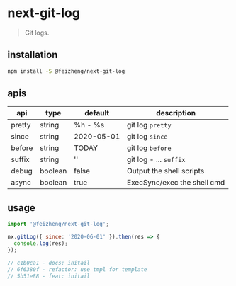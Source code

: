 # next-git-log
> Git logs.

## installation
```bash
npm install -S @feizheng/next-git-log
```

## apis
| api    | type    | default    | description                 |
| ------ | ------- | ---------- | --------------------------- |
| pretty | string  | %h - %s    | git log `pretty`            |
| since  | string  | 2020-05-01 | git log `since`             |
| before | string  | TODAY      | git log `before`            |
| suffix | string  | ''         | git log - ... `suffix`      |
| debug  | boolean | false      | Output the shell scripts    |
| async  | boolean | true       | ExecSync/exec the shell cmd |

## usage
```js
import '@feizheng/next-git-log';

nx.gitLog({ since: '2020-06-01' }).then(res => {
  console.log(res);
});

// c1b0ca1 - docs: initail
// 6f6380f - refactor: use tmpl for template
// 5b51e88 - feat: initail

```
